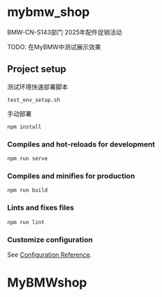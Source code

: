 # mybmw_shop
BMW-CN-S143部门 2025年配件促销活动

TODO: 在MyBMW中测试展示效果

## Project setup
测试环境快速部署脚本
```
test_env_setup.sh
```

手动部署
```
npm install
```

### Compiles and hot-reloads for development
```
npm run serve
```

### Compiles and minifies for production
```
npm run build
```

### Lints and fixes files
```
npm run lint
```

### Customize configuration
See [Configuration Reference](https://cli.vuejs.org/config/).
# MyBMWshop
